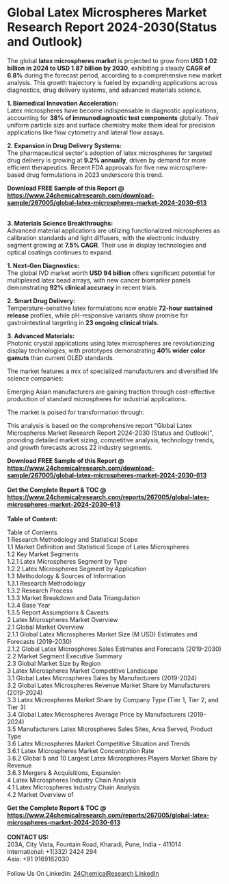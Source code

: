 <h1>Global Latex Microspheres Market Research Report 2024-2030(Status and Outlook)</h1><p>The global <strong>latex microspheres market</strong> is projected to grow from <strong>USD 1.02 billion in 2024 to USD 1.87 billion by 2030</strong>, exhibiting a steady <strong>CAGR of 6.8%</strong> during the forecast period, according to a comprehensive new market analysis. This growth trajectory is fueled by expanding applications across diagnostics, drug delivery systems, and advanced materials science.</p><p><strong>1. Biomedical Innovation Acceleration:</strong><br>
Latex microspheres have become indispensable in diagnostic applications, accounting for <strong>38% of immunodiagnostic test components</strong> globally. Their uniform particle size and surface chemistry make them ideal for precision applications like flow cytometry and lateral flow assays.</p><p><strong>2. Expansion in Drug Delivery Systems:</strong><br>
The pharmaceutical sector's adoption of latex microspheres for targeted drug delivery is growing at <strong>9.2% annually</strong>, driven by demand for more efficient therapeutics. Recent FDA approvals for five new microsphere-based drug formulations in 2023 underscore this trend.</p><div><b>Download FREE Sample of this Report @ 
            <a href="https://www.24chemicalresearch.com/download-sample/267005/global-latex-microspheres-market-2024-2030-613">
            https://www.24chemicalresearch.com/download-sample/267005/global-latex-microspheres-market-2024-2030-613</a></b></div><br><p><strong>3. Materials Science Breakthroughs:</strong><br>
Advanced material applications are utilizing functionalized microspheres as calibration standards and light diffusers, with the electronic industry segment growing at <strong>7.5% CAGR</strong>. Their use in display technologies and optical coatings continues to expand.</p><p><strong>1. Next-Gen Diagnostics:</strong><br>
The global IVD market worth <strong>USD 94 billion</strong> offers significant potential for multiplexed latex bead arrays, with new cancer biomarker panels demonstrating <strong>92% clinical accuracy</strong> in recent trials.</p><p><strong>2. Smart Drug Delivery:</strong><br>
Temperature-sensitive latex formulations now enable <strong>72-hour sustained release</strong> profiles, while pH-responsive variants show promise for gastrointestinal targeting in <strong>23 ongoing clinical trials</strong>.</p><p><strong>3. Advanced Materials:</strong><br>
Photonic crystal applications using latex microspheres are revolutionizing display technologies, with prototypes demonstrating <strong>40% wider color gamuts</strong> than current OLED standards.</p><p>The market features a mix of specialized manufacturers and diversified life science companies:</p><p>Emerging Asian manufacturers are gaining traction through cost-effective production of standard microspheres for industrial applications.</p><p>The market is poised for transformation through:</p><p>This analysis is based on the comprehensive report "Global Latex Microspheres Market Research Report 2024-2030 (Status and Outlook)", providing detailed market sizing, competitive analysis, technology trends, and growth forecasts across 22 industry segments.</p><div><b>Download FREE Sample of this Report @ 
            <a href="https://www.24chemicalresearch.com/download-sample/267005/global-latex-microspheres-market-2024-2030-613">
            https://www.24chemicalresearch.com/download-sample/267005/global-latex-microspheres-market-2024-2030-613</a></b></div><br><div><b>Get the Complete Report & TOC @ 
            <a href="https://www.24chemicalresearch.com/reports/267005/global-latex-microspheres-market-2024-2030-613">
            https://www.24chemicalresearch.com/reports/267005/global-latex-microspheres-market-2024-2030-613</a></b></div><br>
            <b>Table of Content:</b><p>Table of Contents<br />
1 Research Methodology and Statistical Scope<br />
1.1 Market Definition and Statistical Scope of Latex Microspheres<br />
1.2 Key Market Segments<br />
1.2.1 Latex Microspheres Segment by Type<br />
1.2.2 Latex Microspheres Segment by Application<br />
1.3 Methodology & Sources of Information<br />
1.3.1 Research Methodology<br />
1.3.2 Research Process<br />
1.3.3 Market Breakdown and Data Triangulation<br />
1.3.4 Base Year<br />
1.3.5 Report Assumptions & Caveats<br />
2 Latex Microspheres Market Overview<br />
2.1 Global Market Overview<br />
2.1.1 Global Latex Microspheres Market Size (M USD) Estimates and Forecasts (2019-2030)<br />
2.1.2 Global Latex Microspheres Sales Estimates and Forecasts (2019-2030)<br />
2.2 Market Segment Executive Summary<br />
2.3 Global Market Size by Region<br />
3 Latex Microspheres Market Competitive Landscape<br />
3.1 Global Latex Microspheres Sales by Manufacturers (2019-2024)<br />
3.2 Global Latex Microspheres Revenue Market Share by Manufacturers (2019-2024)<br />
3.3 Latex Microspheres Market Share by Company Type (Tier 1, Tier 2, and Tier 3)<br />
3.4 Global Latex Microspheres Average Price by Manufacturers (2019-2024)<br />
3.5 Manufacturers Latex Microspheres Sales Sites, Area Served, Product Type<br />
3.6 Latex Microspheres Market Competitive Situation and Trends<br />
3.6.1 Latex Microspheres Market Concentration Rate<br />
3.6.2 Global 5 and 10 Largest Latex Microspheres Players Market Share by Revenue<br />
3.6.3 Mergers & Acquisitions, Expansion<br />
4 Latex Microspheres Industry Chain Analysis<br />
4.1 Latex Microspheres Industry Chain Analysis<br />
4.2 Market Overview of</p><div><b>Get the Complete Report & TOC @ 
            <a href="https://www.24chemicalresearch.com/reports/267005/global-latex-microspheres-market-2024-2030-613">
            https://www.24chemicalresearch.com/reports/267005/global-latex-microspheres-market-2024-2030-613</a></b></div><br><b>CONTACT US:</b><br>
            203A, City Vista, Fountain Road, Kharadi, Pune, India - 411014<br>
            International: +1(332) 2424 294<br>
            Asia: +91 9169162030 <br><br>
            Follow Us On LinkedIn: <a href="https://www.linkedin.com/company/24chemicalresearch/">24ChemicalResearch LinkedIn</a>